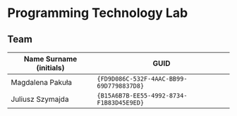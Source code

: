 # Programming Technology Lab

## Team

| Name Surname (initials) | GUID                                     |
| ----------------------- | ---------------------------------------- |
| Magdalena Pakuła        | `{FD9D086C-532F-4AAC-BB99-69D7798837D8}` |
| Juliusz Szymajda        | `{B15A6B7B-EE55-4992-8734-F1B83D45E9ED}` |

